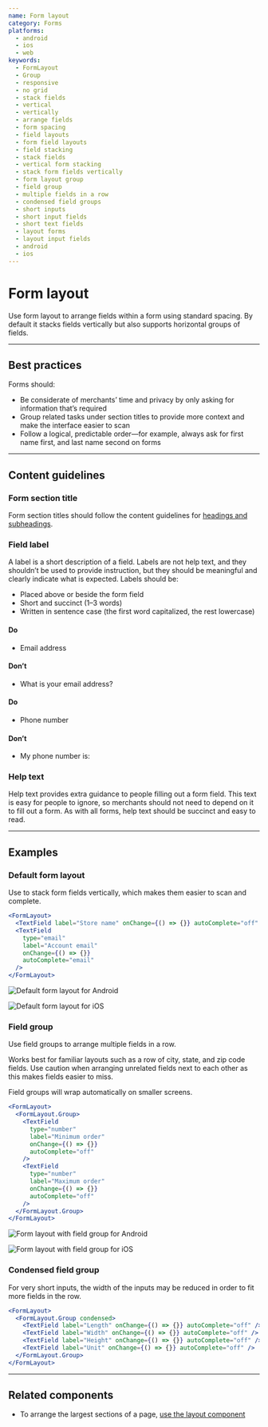 ```yaml
---
name: Form layout
category: Forms
platforms:
  - android
  - ios
  - web
keywords:
  - FormLayout
  - Group
  - responsive
  - no grid
  - stack fields
  - vertical
  - vertically
  - arrange fields
  - form spacing
  - field layouts
  - form field layouts
  - field stacking
  - stack fields
  - vertical form stacking
  - stack form fields vertically
  - form layout group
  - field group
  - multiple fields in a row
  - condensed field groups
  - short inputs
  - short input fields
  - short text fields
  - layout forms
  - layout input fields
  - android
  - ios
---
```


# Form layout

Use form layout to arrange fields within a form using standard spacing. By default it stacks fields vertically but also supports horizontal groups of fields.

---

## Best practices

Forms should:

- Be considerate of merchants’ time and privacy by only asking for information that’s required
- Group related tasks under section titles to provide more context and make the interface easier to scan
- Follow a logical, predictable order—for example, always ask for first name first, and last name second on forms

---

## Content guidelines

### Form section title

Form section titles should follow the content guidelines for [headings and subheadings](https://polaris.shopify.com/content/actionable-language#section-headings-and-subheadings).

### Field label

A label is a short description of a field. Labels are not help text, and they shouldn’t be used to provide instruction, but they should be meaningful and clearly indicate what is expected. Labels should be:

- Placed above or beside the form field
- Short and succinct (1–3 words)
- Written in sentence case (the first word capitalized, the rest lowercase)

<!-- usagelist -->

#### Do

- Email address

#### Don’t

- What is your email address?

<!-- end -->

<!-- usagelist -->

#### Do

- Phone number

#### Don’t

- My phone number is:

<!-- end -->

### Help text

Help text provides extra guidance to people filling out a form field. This text is easy for people to ignore, so merchants should not need to depend on it to fill out a form. As with all forms, help text should be succinct and easy to read.

---

## Examples

### Default form layout

Use to stack form fields vertically, which makes them easier to scan and complete.

```jsx
<FormLayout>
  <TextField label="Store name" onChange={() => {}} autoComplete="off" />
  <TextField
    type="email"
    label="Account email"
    onChange={() => {}}
    autoComplete="email"
  />
</FormLayout>
```

<!-- content-for: android -->

![Default form layout for Android](/public_images/components/FormLayout/android/default@2x.png)

<!-- /content-for -->

<!-- content-for: ios -->

![Default form layout for iOS](/public_images/components/FormLayout/ios/default@2x.png)

<!-- /content-for -->

### Field group

Use field groups to arrange multiple fields in a row.

Works best for familiar layouts such as a row of city, state, and zip code fields. Use caution when arranging unrelated fields next to each other as this makes fields easier to miss.

Field groups will wrap automatically on smaller screens.

```jsx
<FormLayout>
  <FormLayout.Group>
    <TextField
      type="number"
      label="Minimum order"
      onChange={() => {}}
      autoComplete="off"
    />
    <TextField
      type="number"
      label="Maximum order"
      onChange={() => {}}
      autoComplete="off"
    />
  </FormLayout.Group>
</FormLayout>
```

<!-- content-for: android -->

![Form layout with field group for Android](/public_images/components/FormLayout/android/field-group@2x.png)

<!-- /content-for -->

<!-- content-for: ios -->

![Form layout with field group for iOS](/public_images/components/FormLayout/ios/field-group@2x.png)

<!-- /content-for -->

### Condensed field group

<!-- example-for: web -->

For very short inputs, the width of the inputs may be reduced in order to fit more fields in the row.

```jsx
<FormLayout>
  <FormLayout.Group condensed>
    <TextField label="Length" onChange={() => {}} autoComplete="off" />
    <TextField label="Width" onChange={() => {}} autoComplete="off" />
    <TextField label="Height" onChange={() => {}} autoComplete="off" />
    <TextField label="Unit" onChange={() => {}} autoComplete="off" />
  </FormLayout.Group>
</FormLayout>
```

---

## Related components

- To arrange the largest sections of a page, [use the layout component](https://polaris.shopify.com/components/structure/layout)
